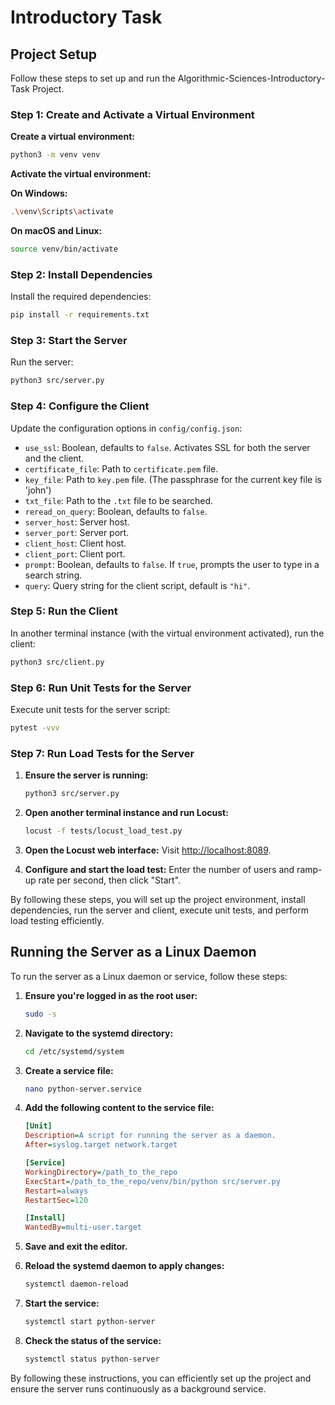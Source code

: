 # Introductory Task

## Project Setup

Follow these steps to set up and run the Algorithmic-Sciences-Introductory-Task Project.

### Step 1: Create and Activate a Virtual Environment

**Create a virtual environment:**
```bash
python3 -m venv venv
```

**Activate the virtual environment:**

**On Windows:**
```bash
.\venv\Scripts\activate
```

**On macOS and Linux:**
```bash
source venv/bin/activate
```

### Step 2: Install Dependencies
Install the required dependencies:
```bash
pip install -r requirements.txt
```

### Step 3: Start the Server
Run the server:
```bash
python3 src/server.py
```

### Step 4: Configure the Client
Update the configuration options in `config/config.json`:

- `use_ssl`: Boolean, defaults to `false`. Activates SSL for both the server and the client.
- `certificate_file`: Path to `certificate.pem` file.
- `key_file`: Path to `key.pem` file. (The passphrase for the current key file is 'john')
- `txt_file`: Path to the `.txt` file to be searched.
- `reread_on_query`: Boolean, defaults to `false`.
- `server_host`: Server host.
- `server_port`: Server port.
- `client_host`: Client host.
- `client_port`: Client port.
- `prompt`: Boolean, defaults to `false`. If `true`, prompts the user to type in a search string.
- `query`: Query string for the client script, default is `"hi"`.

### Step 5: Run the Client
In another terminal instance (with the virtual environment activated), run the client:
```bash
python3 src/client.py
```

### Step 6: Run Unit Tests for the Server
Execute unit tests for the server script:
```bash
pytest -vvv
```

### Step 7: Run Load Tests for the Server
1. **Ensure the server is running:**
   ```bash
   python3 src/server.py
   ```

2. **Open another terminal instance and run Locust:**
   ```bash
   locust -f tests/locust_load_test.py
   ```

3. **Open the Locust web interface:** Visit [http://localhost:8089](http://localhost:8089).

4. **Configure and start the load test:** Enter the number of users and ramp-up rate per second, then click "Start".

By following these steps, you will set up the project environment, install dependencies, run the server and client, execute unit tests, and perform load testing efficiently.

## Running the Server as a Linux Daemon

To run the server as a Linux daemon or service, follow these steps:

1. **Ensure you're logged in as the root user:**
   ```bash
   sudo -s
   ```

2. **Navigate to the systemd directory:**
   ```bash
   cd /etc/systemd/system
   ```

3. **Create a service file:**
   ```bash
   nano python-server.service
   ```

4. **Add the following content to the service file:**
   ```ini
   [Unit]
   Description=A script for running the server as a daemon.
   After=syslog.target network.target

   [Service]
   WorkingDirectory=/path_to_the_repo
   ExecStart=/path_to_the_repo/venv/bin/python src/server.py
   Restart=always
   RestartSec=120

   [Install]
   WantedBy=multi-user.target
   ```

5. **Save and exit the editor.**

6. **Reload the systemd daemon to apply changes:**
   ```bash
   systemctl daemon-reload
   ```

7. **Start the service:**
   ```bash
   systemctl start python-server
   ```

8. **Check the status of the service:**
   ```bash
   systemctl status python-server
   ```

By following these instructions, you can efficiently set up the project and ensure the server runs continuously as a background service.
